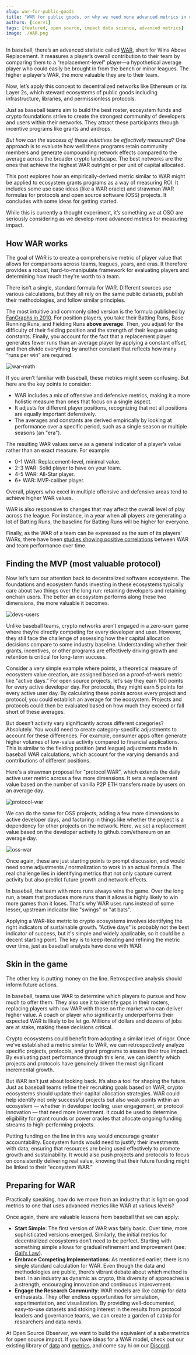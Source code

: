 ```yaml
---
slug: war-for-public-goods
title: "WAR for public goods, or why we need more advanced metrics in crypto"
authors: [ccerv1]
tags: [featured, open source, impact data science, advanced metrics]
image: ./WAR.png
---
```


In baseball, there’s an advanced statistic called [WAR](https://en.wikipedia.org/wiki/Wins_Above_Replacement), short for Wins Above Replacement. It measures a player’s overall contribution to their team by comparing them to a “replacement-level” player—a hypothetical average player who could easily be brought in from the bench or minor leagues. The higher a player’s WAR, the more valuable they are to their team.

Now, let’s apply this concept to decentralized networks like Ethereum or its Layer 2s, which steward ecosystems of public goods including infrastructure, libraries, and permissionless protocols.

Just as baseball teams aim to build the best roster, ecosystem funds and crypto foundations strive to create the strongest community of developers and users within their networks. They attract these participants through incentive programs like grants and airdrops.

_But how can the success of these initiatives be effectively measured?_ One approach is to evaluate how well these programs retain community members and generate compounding network effects compared to the average across the broader crypto landscape. The best networks are the ones that achieve the highest WAR outright or per unit of capital allocated.

This post explores how an empirically-derived metric similar to WAR might be applied to ecosystem grants programs as a way of measuring ROI. It includes some use case ideas (like a WAR oracle) and strawman WAR formulas for protocols and open source software (OSS) projects. It concludes with some ideas for getting started.

While this is currently a thought experiment, it’s something we at OSO are seriously considering as we develop more advanced metrics for measuring impact.

<!-- truncate -->

## How WAR works

The goal of WAR is to create a comprehensive metric of player value that allows for comparisons across teams, leagues, years, and eras. It therefore provides a robust, hard-to-manipulate framework for evaluating players and determining how much they're worth to a team.

There isn’t a single, standard formula for WAR. Different sources use various calculations, but they all rely on the same public datasets, publish their methodologies, and follow similar principles.

The most intuitive and commonly cited version is the formula published by [FanGraphs in 2010](https://library.fangraphs.com/misc/war/). For position players, you take their Batting Runs, Base Running Runs, and Fielding Runs **above average**. Then, you adjust for the difficulty of their fielding position and the strength of their league using constants. Finally, you account for the fact that a replacement player generates fewer runs than an average player by applying a constant offset, and then divide everything by another constant that reflects how many “runs per win” are required.

![war-math](./war-math.png)

If you aren’t familiar with baseball, these metrics might seem confusing. But here are the key points to consider:

- WAR includes a mix of offensive and defensive metrics, making it a more holistic measure than ones that focus on a single aspect.
- It adjusts for different player positions, recognizing that not all positions are equally important defensively.
- The averages and constants are derived empirically by looking at performance over a specific period, such as a single season or multiple seasons (an "era").

The resulting WAR values serve as a general indicator of a player’s value rather than an exact measure. For example:

- 0-1 WAR: Replacement-level, minimal value.
- 2-3 WAR: Solid player to have on your team.
- 4-5 WAR: All-Star player.
- 6+ WAR: MVP-caliber player.

Overall, players who excel in multiple offensive and defensive areas tend to achieve higher WAR values.

WAR is also responsive to changes that may affect the overall level of play across the league. For instance, in a year when all players are generating a lot of Batting Runs, the baseline for Batting Runs will be higher for everyone.

Finally, as the WAR of a team can be expressed as the sum of its players' WARs, there have been [studies showing positive correlations](https://blogs.fangraphs.com/war-it-works/) between WAR and team performance over time.

## Finding the MVP (most valuable protocol)

Now let’s turn our attention back to decentralized software ecosystems. The foundations and ecosystem funds investing in these ecosystems typically care about two things over the long run: retaining developers and retaining onchain users. The better an ecosystem performs along these two dimensions, the more valuable it becomes.

![devs-users](./dev-users.png)

Unlike baseball teams, crypto networks aren’t engaged in a zero-sum game where they’re directly competing for every developer and user. However, they still face the challenge of assessing how their capital allocation decisions compare to some industry baseline. Understanding whether their grants, incentives, or other programs are effectively driving growth and retention is critical for long-term success.

Consider a very simple example where points, a theoretical measure of ecosystem value creation, are assigned based on a proof-of-work metric like “active days.” For open source projects, let’s say they earn 100 points for every active developer day. For protocols, they might earn 5 points for every active user day. By calculating these points across every project and protocol, you could establish an average for the ecosystem. Projects and protocols could then be evaluated based on how much they exceed or fall short of these averages.

But doesn’t activity vary significantly across different categories? Absolutely. You would need to create category-specific adjustments to account for these differences. For example, consumer apps often generate higher volumes of low-value activity compared to financial applications. This is similar to the fielding position (and league) adjustments made in baseball WAR calculations, which account for the varying demands and contributions of different positions.

Here's a strawman proposal for "protocol WAR", which extends the daily active user metric across a few more dimensions. It sets a replacement value based on the number of vanilla P2P ETH transfers made by users on an average day.

![protocol-war](./war-protocols.png)

We can do the same for OSS projects, adding a few more dimensions to active developer days, and factoring in things like whether the project is a dependency for other projects on the network. Here, we set a replacement value based on the developer activity to github.com/ethereum on an average day.

![oss-war](./war-projects.png)

Once again, these are just starting points to prompt discussion, and would need some adjustments / normalization to work in an actual formula. The real challenge lies in identifying metrics that not only capture current activity but also predict future growth and network effects.

In baseball, the team with more runs always wins the game. Over the long run, a team that produces more runs than it allows is highly likely to win more games than it loses. That's why WAR uses runs instead of some lesser, upstream indicator like "swings" or "at bats".

Applying a WAR-like metric to crypto ecosystems involves identifying the right indicators of sustainable growth. “Active days” is probably not the best indicator of success, but it's simple and widely applicable, so it could be a decent starting point. The key is to keep iterating and refining the metric over time, just as baseball analysts have done with WAR.

## Skin in the game

The other key is putting money on the line. Retrospective analysis should inform future actions.

In baseball, teams use WAR to determine which players to pursue and how much to offer them. They also use it to identify gaps in their rosters, replacing players with low WAR with those on the market who can deliver higher value. A coach or player who significantly underperforms their expected WAR is likely to be let go. Millions of dollars and dozens of jobs are at stake, making these decisions critical.

Crypto ecosystems could benefit from adopting a similar level of rigor. Once we've established a metric similar to WAR, we can retrospectively analyze specific projects, protocols, and grant programs to assess their true impact. By evaluating past performance through this lens, we can identify which projects and protocols have genuinely driven the most significant incremental growth.

But WAR isn’t just about looking back. It’s also a tool for shaping the future. Just as baseball teams refine their recruiting goals based on WAR, crypto ecosystems should update their capital allocation strategies. WAR could help identify not only successful projects but also weak points within an ecosystem — whether in developer tooling, user engagement, or protocol innovation — that need more investment. It could be used to determine eligibility for grant rounds or power oracles that allocate ongoing funding streams to high-performing projects.

Putting funding on the line in this way would encourage greater accountability. Ecosystem funds would need to justify their investments with data, ensuring that resources are being used effectively to promote growth and sustainability. It would also push projects and protocols to focus on consistently delivering real value, knowing that their future funding might be linked to their “ecosystem WAR.”

## Preparing for WAR

Practically speaking, how do we move from an industry that is light on good metrics to one that uses advanced metrics like WAR at various levels?

Once again, there are valuable lessons from baseball that we can apply:

- **Start Simple**: The first version of WAR was fairly basic. Over time, more sophisticated versions emerged. Similarly, the initial metrics for decentralized ecosystems don’t need to be perfect. Starting with something simple allows for gradual refinement and improvement (see: [Gall’s Law](http://principles-wiki.net/principles:gall_s_law)).
- **Embrace Competing Implementations**: As mentioned earlier, there is no single standard calculation for WAR. Even though the data and methodologies are public, there’s vibrant debate about which method is best. In an industry as dynamic as crypto, this diversity of approaches is a strength, encouraging innovation and continuous improvement.
- **Engage the Research Community**: WAR models are like catnip for data enthusiasts. They offer endless opportunities for simulation, experimentation, and visualization. By providing well-documented, easy-to-use datasets and stoking interest in the results from protocol leaders and governance teams, we can create a garden of catnip for researchers and data nerds.

At Open Source Observer, we want to build the equivalent of a sabermetrics for open source impact. If you have ideas for a WAR model, check out our existing library of [data](https://docs.opensource.observer/docs/integrate/overview/) and [metrics](https://docs.opensource.observer/docs/how-oso-works/impact-metrics/), and come say hi on our [Discord](https://opensource.observer/discord).
